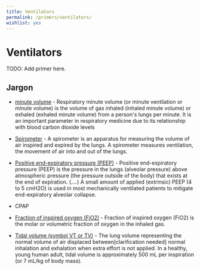 ```yaml
---
title: Ventilators
permalink: /primers/ventilators/
wishlist: yes
---
```


# Ventilators

TODO: Add primer here.

## Jargon

  * [minute volume](https://en.wikipedia.org/wiki/Respiratory_minute_volume) - Respiratory minute volume (or minute ventilation or minute volume) is the volume of gas inhaled (inhaled minute volume) or exhaled (exhaled minute volume) from a person's lungs per minute. It is an important parameter in respiratory medicine due to its relationship with blood carbon dioxide levels

  * [Spirometer](https://en.wikipedia.org/wiki/Spirometer) - A spirometer is an apparatus for measuring the volume of air inspired and expired by the lungs. A spirometer measures ventilation, the movement of air into and out of the lungs.

  * [Positive end-expiratory pressure (PEEP)](https://en.wikipedia.org/wiki/Positive_end-expiratory_pressure) - Positive end-expiratory pressure (PEEP) is the pressure in the lungs (alveolar pressure) above atmospheric pressure (the pressure outside of the body) that exists at the end of expiration. (....) A small amount of applied (extrinsic) PEEP (4 to 5 cmH2O) is used in most mechanically ventilated patients to mitigate end-expiratory alveolar collapse.

  * CPAP

  * [Fraction of inspired oxygen (FiO2)](https://en.wikipedia.org/wiki/Fraction_of_inspired_oxygen) - Fraction of inspired oxygen (FiO2) is the molar or volumetric fraction of oxygen in the inhaled gas.

  * [Tidal volume (symbol VT or TV)](https://en.wikipedia.org/wiki/Tidal_volume) - The lung volume representing the normal volume of air displaced between[clarification needed] normal inhalation and exhalation when extra effort is not applied. In a healthy, young human adult, tidal volume is approximately 500 mL per inspiration (or 7 mL/kg of body mass).
